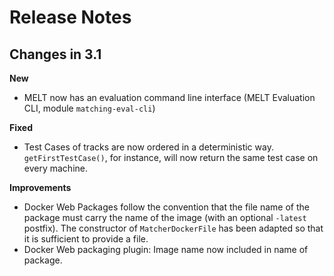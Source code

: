 # Release Notes


## Changes in 3.1

**New**
- MELT now has an evaluation command line interface (MELT Evaluation CLI, module `matching-eval-cli`)

**Fixed**
- Test Cases of tracks are now ordered in a deterministic way. `getFirstTestCase()`, for instance, will now return
the same test case on every machine.

**Improvements**
- Docker Web Packages follow the convention that the file name of the package must carry the name of the image
  (with an optional `-latest` postfix). The constructor of `MatcherDockerFile` has been adapted so that it is 
  sufficient to provide a file.
- Docker Web packaging plugin: Image name now included in name of package.
